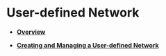 # User-defined Network<a name="EN-US_TOPIC_0161707216"></a>

-   **[Overview](user-defined-network-overview.md)**  

-   **[Creating and Managing a User-defined Network](creating-and-managing-a-user-defined-network.md)**  


